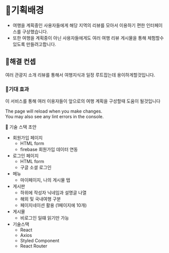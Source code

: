 # 💪기획배경

- 여행을 계획중인 사용자들에게  해당 지역의 리뷰를 모아서 이용하기 편한 인터페이스를 구상했습니다.
- 또한 여행을 계획중이 아닌 사용자들에게도 여러 여행 리뷰 게시물을 통해 체험할수있도록 만들려고합니다.

## 💪해결 컨셉

여러 관광지 소개 리뷰를 통해서 여행지식과 일정 루트잡는데 용이하게할것입니다.

### 💪기대 효과

이 서비스를 통해 여러 이용자들이 앞으로의 여행 계획을 구성할때 도움이 될것입니다 

The page will reload when you make changes.\
You may also see any lint errors in the console.

💪 기술 스택 초안

- 회원가입 페이지
    - HTML form
    - firebase 회원가입 데이터 연동
- 로그인 페이지
    - HTML form
    - 구글 소셜 로그인
- 메뉴
    - 마이페이지, 나의 게시물 탭
- 게시판
    - 하위에 작성자 닉네임과 설명글 나열
    - 해외 및 국내여행 구분
    - 페이지네이션 활용 (1페이지에 10개)
- 게시물
    - 비로그인 일떄 읽기만 가능
- 기술스택
    - React
    - Axios
    - Styled Component
    - React Router 

